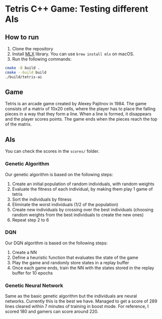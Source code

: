 # Tetris C++ Game: Testing different AIs
## How to run
1. Clone the repository
2. Install [MLX](https://ml-explore.github.io/mlx/build/html/install.html#c-api) library. You can use `brew install mlx` on macOS.
3. Run the following commands:
```bash
cmake -B build .
cmake --build build
./build/tetris-ai
```
## Game
Tetris is an arcade game created by Alexey Pajitnov in 1984. The game consists of a matrix of 10x20 cells, where the player has to place the falling pieces in a way that they form a line. When a line is formed, it disappears and the player scores points. The game ends when the pieces reach the top of the matrix.

## AIs

You can check the scores in the `scores/` folder.

### Genetic Algorithm
Our genetic algorithm is based on the following steps:
1. Create an initial population of random individuals, with random weights
2. Evaluate the fitness of each individual, by making them play 1 game of tetris
3. Sort the individuals by fitness
4. Eliminate the worst individuals (1/2 of the population)
5. Create new individuals by crossing over the best individuals (choosing random weights from the best individuals to create the new ones)
6. Repeat step 2 to 6
### DQN
Our DQN algorithm is based on the following steps:
1. Create a NN
2. Define a heuristic function that evaluates the state of the game
3. Play the game and randomly store states in a replay buffer
4. Once each game ends, train the NN with the states stored in the replay buffer for 10 epochs

### Genetic Neural Network
Same as the basic genetic algorithm but the individuals are neural networks.
Currently this is the best we have. Managed to get a score of 289 lines cleared within 7 minutes of training in boost mode. For reference, I scored 180 and gamers can score around 220.

